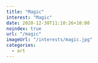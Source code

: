 ```yaml
---
title: "Magic"
interest: "Magic"
date: 2020-12-30T11:10:26+10:00
noindex: true
url: "/magic"
imageUrl: "/interests/magic.jpg"
categories:
  - art
---
```

